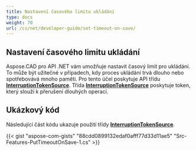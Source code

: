 ```yaml
---
title: Nastavení časového limitu ukládání
type: docs
weight: 70
url: /cs/net/developer-guide/set-timeout-on-save/
---
```


## **Nastavení časového limitu ukládání**

Aspose.CAD pro API .NET vám umožňuje nastavit časový limit pro ukládání. To může být užitečné v případech, kdy proces ukládání trvá dlouho nebo spotřebovává mnoho paměti. Pro tento účel poskytuje API třídu [**InterruptionTokenSource**](https://reference.aspose.com/cad/net/aspose.cad/interruptiontokensource). Třída [**InterruptionTokenSource**](https://reference.aspose.com/cad/net/aspose.cad/interruptiontokensource) poskytuje token, který slouží k přerušení dlouhých operací.

## Ukázkový kód

Následující část kódu ukazuje použití třídy [**InterruptionTokenSource**](https://reference.aspose.com/cad/net/aspose.cad/interruptiontokensource).

{{< gist "aspose-com-gists" "88cdd0899132edaf0afff77d33d11ae5" "Src-Features-PutTimeoutOnSave-1.cs" >}}
